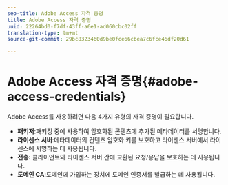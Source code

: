```yaml
---
seo-title: Adobe Access 자격 증명
title: Adobe Access 자격 증명
uuid: 22264bd0-f7df-43ff-a6e1-ad060cbc02ff
translation-type: tm+mt
source-git-commit: 29bc8323460d9be0fce66cbea7c6fce46df20d61

---
```



# Adobe Access 자격 증명{#adobe-access-credentials}

Adobe Access를 사용하려면 다음 4가지 유형의 자격 증명이 필요합니다.

* **패키저**:패키징 중에 사용하여 암호화된 콘텐츠에 추가된 메타데이터를 서명합니다.
* **라이센스 서버**:메타데이터의 컨텐츠 암호화 키를 보호하고 라이센스 서버에서 라이센스에 서명하는 데 사용됩니다.
* **전송:** 클라이언트와 라이센스 서버 간에 교환된 요청/응답을 보호하는 데 사용됩니다.
* **도메인 CA**:도메인에 가입하는 장치에 도메인 인증서를 발급하는 데 사용됩니다.

